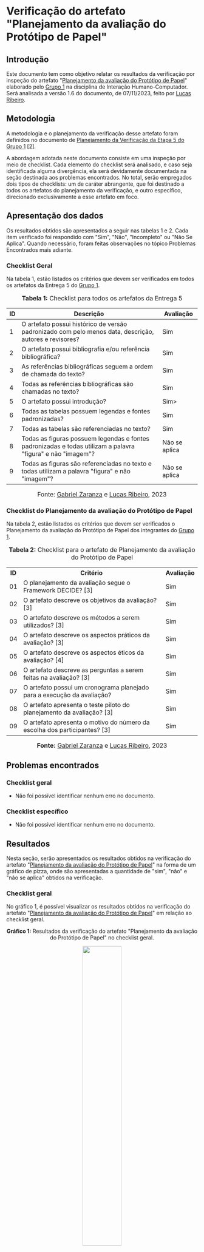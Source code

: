 # Verificação do artefato "Planejamento da avaliação do Protótipo de Papel"

## Introdução

Este documento tem como objetivo relatar os resultados da verificação por inspeção do artefato "[Planejamento da avaliação do Protótipo de Papel](https://interacao-humano-computador.github.io/2023.2-NotaLegal/design-avaliacao-desenvolvimento%20II/prototipo_papel/planejamento_avaliacao_prototipo_papel/)" elaborado pelo [Grupo 1](https://interacao-humano-computador.github.io/2023.2-NotaLegal/) na disciplina de Interação Humano-Computador. Será analisada a versão 1.6 do documento, de 07/11/2023, feito por [Lucas Ribeiro](https://github.com/lucassouzs).

## Metodologia

A metodologia e o planejamento da verificação desse artefato foram definidos no documento de [Planejamento da Verificação da Etapa 5 do Grupo 1](https://github.com/Interacao-Humano-Computador/2023.2-NotaLegal/blob/main/docs/verificacao/Grupo-01/Entrega-05/planejamento-verificacao-e5-grupo1.md) [2].

A abordagem adotada neste documento consiste em uma inspeção por meio de checklist. Cada elemento do checklist será analisado, e caso seja identificada alguma divergência, ela será devidamente documentada na seção destinada aos problemas encontrados. No total, serão empregados dois tipos de checklists: um de caráter abrangente, que foi destinado a todos os artefatos do planejamento da verificação, e outro específico, direcionado exclusivamente a esse artefato em foco.

## Apresentação dos dados

Os resultados obtidos são apresentados a seguir nas tabelas 1 e 2. Cada item verificado foi respondido com "Sim", "Não", "Incompleto" ou "Não Se Aplica". Quando necessário, foram feitas observações no tópico Problemas Encontrados mais adiante.


### Checklist Geral

Na tabela 1, estão listados os critérios que devem ser verificados em todos os artefatos da Entrega 5 do [Grupo 1](https://interacao-humano-computador.github.io/2023.2-NotaLegal/).


<div align="center">
<font size="3"><p style="text-align: center"><b>Tabela 1:</b> Checklist para todos os artefatos da Entrega 5</p></font>

<table>
  <thead>
    <tr>
      <th>ID</th>
      <th>Descrição</th>
      <th>Avaliação</th>
    </tr>
  </thead>
  <tbody>
    <tr>
      <td>1</td>
      <td>O artefato possui histórico de versão padronizado com pelo menos data, descrição, autores e revisores?</td>
      <td>Sim</td>
    </tr>
    <tr>
      <td>2</td>
      <td>O artefato possui bibliografia e/ou referência bibliográfica?</td>
      <td>Sim</td>
    </tr>
    <tr>
      <td>3</td>
      <td>As referências bibliográficas seguem a ordem de chamada do texto?</td>
      <td>Sim</td>
    </tr>
    <tr>
      <td>4</td>
      <td>Todas as referências bibliográficas são chamadas no texto?</td>
      <td>Sim</td>
    </tr>
    <tr>
      <td>5</td>
      <td>O artefato possui introdução?</td>
      <td>Sim></td>
    </tr>
    <tr>
      <td>6</td>
      <td>Todas as tabelas possuem legendas e fontes padronizadas?</td>
      <td>Sim</td>
    </tr>
    <tr>
      <td>7</td>
      <td>Todas as tabelas são referenciadas no texto?</td>
      <td>Sim</td>
    </tr>
    <tr>
      <td>8</td>
      <td>Todas as figuras possuem legendas e fontes padronizadas e todas utilizam a palavra "figura" e não "imagem"?</td>
      <td>Não se aplica</td>
    </tr>
    <tr>
      <td>9</td>
      <td>Todas as figuras são referenciadas no texto e todas utilizam a palavra "figura" e não "imagem"?</td>
      <td>Não se aplica</td>
    </tr>
  </tbody>
</table>

<font size="3"><p style="text-align: center">Fonte: <a href="https://github.com/GZaranza">Gabriel Zaranza</a> e <a href="https://github.com/lucassouzs">Lucas Ribeiro</a>, 2023</p></font>
</div>

### Checklist do Planejamento da avaliação do Protótipo de Papel

Na tabela 2, estão listados os critérios que devem ser verificados o Planejamento da avaliação do Protótipo de Papel dos integrantes do [Grupo 1](https://interacao-humano-computador.github.io/2023.2-NotaLegal/).

<div align="center">
<font size="3"><p style="text-align: center"><b>Tabela 2:</b> Checklist para o artefato de Planejamento da avaliação do Protótipo de Papel</p></font>

<table>
    <tr>
      <th>ID</th>
      <th>Critério</th>
      <th>Avaliação</th>
    </tr>
    <tr>
      <td>01</td>
      <td>O planejamento da avaliação segue o Framework DECIDE? [3]</td>
      <td>Sim</td>
    </tr>
    <tr>
      <td>02</td>
      <td>O artefato descreve os objetivos da avaliação? [3]</td>
      <td>Sim</td>
    </tr>
    <tr>
      <td>03</td>
      <td>O artefato descreve os métodos a serem utilizados? [3]</td>
      <td>Sim</td>
    </tr>
    <tr>
      <td>04</td>
      <td>O artefato descreve os aspectos práticos da avaliação? [3]</td>
      <td>Sim</td>
    </tr>
    <tr>
      <td>05</td>
      <td>O artefato descreve os aspectos éticos da avaliação? [4]</td>
      <td>Sim</td>
    </tr>
    <tr>
      <td>06</td>
      <td>O artefato descreve as perguntas a serem feitas na avaliação? [3]</td>
      <td>Sim</td>
    </tr>
    <tr>
      <td>07</td>
      <td>O artefato possui um cronograma planejado para a execução da avaliação?</td>
      <td>Sim</td>
    </tr>
    <tr>
      <td>08</td>
      <td>O artefato apresenta o teste piloto do planejamento da avaliação? [3]</td>
      <td>Sim</td>
    </tr>
    <tr>
      <td>09</td>
      <td>O artefato apresenta o motivo do número da escolha dos participantes? [3]</td>
      <td>Sim</td>
    </tr>
  </table>


<font size="3"><p style="text-align: center"><b>Fonte:</b> <a href="https://github.com/GZaranza">Gabriel Zaranza</a> e <a href="https://github.com/lucassouzs">Lucas Ribeiro</a>, 2023</p></font>
</div>



## Problemas encontrados

### Checklist geral

- Não foi possível identificar nenhum erro no documento.

### Checklist específico

- Não foi possível identificar nenhum erro no documento.

## Resultados

Nesta seção, serão apresentados os resultados obtidos na verificação do artefato "[Planejamento da avaliação do Protótipo de Papel](https://interacao-humano-computador.github.io/2023.2-NotaLegal/design-avaliacao-desenvolvimento%20II/prototipo_papel/planejamento_avaliacao_prototipo_papel/)" na forma de um gráfico de pizza, onde são apresentadas a quantidade de "sim", "não" e "não se aplica" obtidos na verificação.

### Checklist geral

No gráfico 1, é possível visualizar os resultados obtidos na verificação do artefato "[Planejamento da avaliação do Protótipo de Papel](https://interacao-humano-computador.github.io/2023.2-NotaLegal/design-avaliacao-desenvolvimento%20II/prototipo_papel/planejamento_avaliacao_prototipo_papel/)" em relação ao checklist geral.

<div align="center">
  <p><b>Gráfico 1:</b> Resultados da verificação do artefato "Planejamento da avaliação do Protótipo de Papel" no checklist geral.</p>

  <img src="https://github.com/Interacao-Humano-Computador/2023.2-NotaLegal/assets/116514986/b7cdb386-8f74-4082-94a7-f2f98f158494" style="width: 45%;">


<p><b>Fonte:</b> Gabriel Zaranza e Lucas Ribeiro, 2023.</p>
</div>

### Checklist específico

No gráfico 2, é possível visualizar os resultados obtidos na verificação do artefato "[Planejamento da avaliação do Protótipo de Papel](https://interacao-humano-computador.github.io/2023.2-NotaLegal/design-avaliacao-desenvolvimento%20II/prototipo_papel/planejamento_avaliacao_prototipo_papel/)" em relação ao checklist específico.

<div align="center">
  <p><b>Gráfico 2:</b> Resultados da verificação do artefato "Planejamento da avaliação do Protótipo de Papel" no checklist específico.</p>

  <img src="https://github.com/Interacao-Humano-Computador/2023.2-NotaLegal/assets/116514986/fb8e200b-4c69-4c9b-8dcc-0573303c2b7b" style="width: 45%;">

<p><b>Fonte:</b> Gabriel Zaranza e Lucas Ribeiro, 2023.</p>

</div>

## Referências Bibliográficas
>[1] BARBOSA, Simone; DINIZ, Bruno. Interação Humano-Computador. Editora Elsevier, Rio de Janeiro, 2010.
>
> [2] FAGAN, Michael E. Design and Code Inspections to Reduce Errors in Program Development. 1976.
>
> [3] BARBOSA, Simone; DINIZ, Bruno. Interação Humano-Computador. Editora Elsevier, Rio de Janeiro, 2010.
>
> [4] PUC-PR. Comitê de Ética e Pesquisa – CEP. Paraná, 2017. Disponível em: <https://www.pucpr.br/estudante/graduacao/iniciacao-cientifica/cep/>. Acesso em: 20 de novembro de 2023.

## Bibliografia

> NOTA LEGAL, [Planejamento da avaliação do Protótipo de Papel](https://interacao-humano-computador.github.io/2023.2-NotaLegal/design-avaliacao-desenvolvimento%20II/prototipo_papel/planejamento_avaliacao_prototipo_papel//), FGA, GAMA, 2023. Acesso em: 26 de novembro de 2023.

##Histórico de Versão

| Versão | Data       | Descrição                                 | Autor(es)                                                                                           | Revisor(es)                                      |
| ------ | ---------- | ----------------------------------------- | --------------------------------------------------------------------------------------------------- | --------------------- |
| `1.0`  | 03/11/2023 | Criação do documento                | [Gabriel Zaranza](https://github.com/gabrielrosa09) | [Lucas Ribeiro](https://github.com/lucassouzs)|
